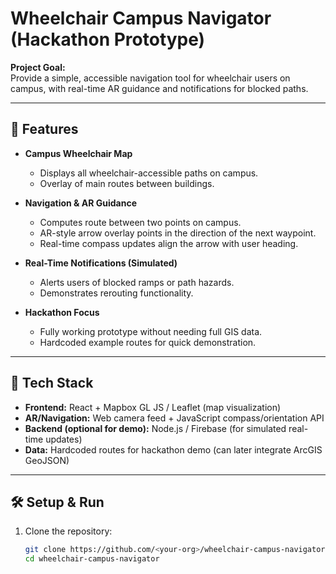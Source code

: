 # Wheelchair Campus Navigator (Hackathon Prototype)

**Project Goal:**  
Provide a simple, accessible navigation tool for wheelchair users on campus, with real-time AR guidance and notifications for blocked paths.

---

## 🚀 Features

- **Campus Wheelchair Map**  
  - Displays all wheelchair-accessible paths on campus.  
  - Overlay of main routes between buildings.

- **Navigation & AR Guidance**  
  - Computes route between two points on campus.  
  - AR-style arrow overlay points in the direction of the next waypoint.  
  - Real-time compass updates align the arrow with user heading.

- **Real-Time Notifications (Simulated)**  
  - Alerts users of blocked ramps or path hazards.  
  - Demonstrates rerouting functionality.

- **Hackathon Focus**  
  - Fully working prototype without needing full GIS data.  
  - Hardcoded example routes for quick demonstration.

---

## 📱 Tech Stack

- **Frontend:** React + Mapbox GL JS / Leaflet (map visualization)  
- **AR/Navigation:** Web camera feed + JavaScript compass/orientation API  
- **Backend (optional for demo):** Node.js / Firebase (for simulated real-time updates)  
- **Data:** Hardcoded routes for hackathon demo (can later integrate ArcGIS GeoJSON)

---

## 🛠 Setup & Run

1. Clone the repository:  
   ```bash
   git clone https://github.com/<your-org>/wheelchair-campus-navigator.git
   cd wheelchair-campus-navigator
